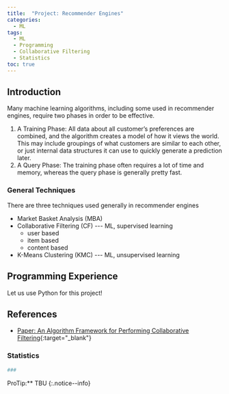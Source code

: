 ```yaml
---
title:  "Project: Recommender Engines"
categories: 
  - ML
tags:
  - ML
  - Programming
  - Collaborative Filtering
  - Statistics 
toc: true
---
```


## Introduction

Many machine learning algorithms, including some used in recommender engines, require two phases in order to be effective.
1. A Training Phase:
  All data about all customer’s preferences are combined, and the algorithm creates a model of how it views the world. This may include groupings of what customers are similar to each other, or just internal data structures it can use to quickly generate a prediction later. 
2. A Query Phase:
  The training phase often requires a lot of time and memory, whereas the query phase is generally pretty fast.

### General Techniques

There are three techniques used generally in recommender engines
* Market Basket Analysis (MBA)
* Collaborative Filtering (CF) 	--- ML, supervised learning
  * user based
  * item based
  * content based
* K-Means Clustering (KMC) 		--- ML, unsupervised learning


## Programming Experience

Let us use Python for this project!




## References

* [Paper: An Algorithm Framework for Performing Collaborative Filtering](http://www.grouplens.org/papers/pdf/algs.pdf){:target="_blank"}



### Statistics

```bash
###

```

ProTip:** TBU 
{:.notice--info}

